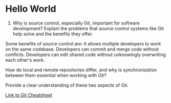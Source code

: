  # Hello World

 1. Why is source control, especially Git, important for software development? Explain the problems that source control systems like Git help solve and the benefits they offer.

 Some benefits of source control are: It allows multiple developers to work on the same codebase. Developers can commit and merge code without conflicts. Developers can edit shared code without unknowingly overwriting each other's work.



 How do local and remote repositories differ, and why is synchronization between them essential when working with Git? 
 
 Provide a clear understanding of these two aspects of Git.

 [Link to Git Cheatsheet]()